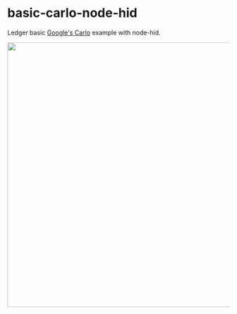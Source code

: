 # basic-carlo-node-hid

Ledger basic [Google's Carlo](https://github.com/GoogleChromeLabs/carlo) example with node-hid.

<img width=600 src="https://user-images.githubusercontent.com/211411/52535459-cbb75700-2d4e-11e9-9527-4dfc7d4c57be.jpg" />
